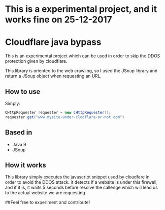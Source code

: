 # This is a experimental project, and it works fine on 25-12-2017

# Cloudflare java bypass
This is an experimental project which can be used in order to skip the DDOS protection given by cloudflare.

This library is oriented to the web crawling, so I used the JSoup library and return a JSoup object when requesting an URL.

## How to use

Simply:

```java
CHttpRequester requester = new CHttpRequester();
requester.get("www.mysite-under-clodflare-or-not.com")
```
## Based in
- Java 9
- JSoup
## How it works
This library simply executes the javascript snippet used by cloudfare in order to avoid the DDOS attack.
It detects if a website is under this firewall, and if it is, it waits 5 seconds before resolve the callenge which will lead us to the actual website we are requesting.


##Feel free to experiment and contribute!

